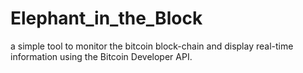# Elephant_in_the_Block
a simple tool to monitor the bitcoin block-chain and display real-time information using the Bitcoin Developer API.
